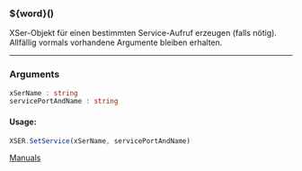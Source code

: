 ﻿### ${word}()
XSer-Objekt für einen bestimmten Service-Aufruf erzeugen (falls nötig). Allfällig vormals vorhandene Argumente bleiben erhalten.

----

### Arguments
```ts
xSerName : string
servicePortAndName : string
```
#### Usage:
```ts
XSER.SetService(xSerName, servicePortAndName)
```

[Manuals](https://manuals.opacc.ch/docs/doku2401/F-Script/ScriptBlockFunc.XSER.SetService.html)
